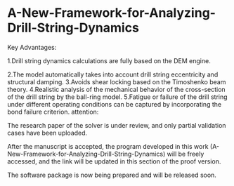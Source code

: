 # A-New-Framework-for-Analyzing-Drill-String-Dynamics

Key Advantages:

1.Drill string dynamics calculations are fully based on the DEM engine.

2.The model automatically takes into account drill string eccentricity and structural damping.
3.Avoids shear locking based on the Timoshenko beam theory.
4.Realistic analysis of the mechanical behavior of the cross-section of the drill string by the ball-ring model.
5.Fatigue or failure of the drill string under different operating conditions can be captured by incorporating the bond failure criterion.
attention:

The research paper of the solver is under review, and only partial validation cases have been uploaded.

After the manuscript is accepted, the program developed in this work (A-New-Framework-for-Analyzing-Drill-String-Dynamics) will be freely accessed, and the link will be updated in this section of the proof version.

The software package is now being prepared and will be released soon.
